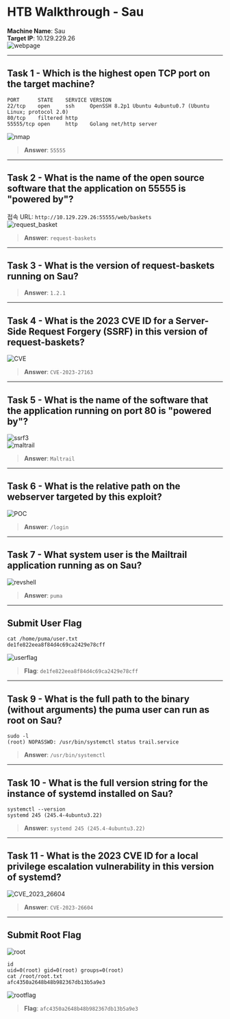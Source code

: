 
# HTB Walkthrough - Sau

**Machine Name**: Sau  
**Target IP**: 10.129.229.26  
![webpage](img/webpage.png)

---

## Task 1 - Which is the highest open TCP port on the target machine?

```
PORT      STATE    SERVICE VERSION                                                                                                                   
22/tcp    open     ssh     OpenSSH 8.2p1 Ubuntu 4ubuntu0.7 (Ubuntu Linux; protocol 2.0)  
80/tcp    filtered http                                                                                                                              
55555/tcp open     http    Golang net/http server  
```
![nmap](img/nmap.png)

> **Answer**: `55555`

---

## Task 2 - What is the name of the open source software that the application on 55555 is "powered by"?

접속 URL: `http://10.129.229.26:55555/web/baskets`  
![request_basket](img/request_basket.png)

> **Answer**: `request-baskets`

---

## Task 3 - What is the version of request-baskets running on Sau?

> **Answer**: `1.2.1`

---

## Task 4 - What is the 2023 CVE ID for a Server-Side Request Forgery (SSRF) in this version of request-baskets?

![CVE](img/CVE.png)

> **Answer**: `CVE-2023-27163`

---

## Task 5 - What is the name of the software that the application running on port 80 is "powered by"?

![ssrf3](img/ssrf3.png)  
![maltrail](img/maltrail.png)

> **Answer**: `Maltrail`

---

## Task 6 - What is the relative path on the webserver targeted by this exploit?

![POC](img/POC.png)

> **Answer**: `/login`

---

## Task 7 - What system user is the Mailtrail application running as on Sau?

![revshell](img/revshell.png)

> **Answer**: `puma`

---

## Submit User Flag

```
cat /home/puma/user.txt
de1fe822eea8f84d4c69ca2429e78cff
```
![userflag](img/userflag.png)

> **Flag**: `de1fe822eea8f84d4c69ca2429e78cff`

---

## Task 9 - What is the full path to the binary (without arguments) the puma user can run as root on Sau?

```
sudo -l
(root) NOPASSWD: /usr/bin/systemctl status trail.service
```

> **Answer**: `/usr/bin/systemctl`

---

## Task 10 - What is the full version string for the instance of systemd installed on Sau?

```
systemctl --version
systemd 245 (245.4-4ubuntu3.22)
```

> **Answer**: `systemd 245 (245.4-4ubuntu3.22)`

---

## Task 11 - What is the 2023 CVE ID for a local privilege escalation vulnerability in this version of systemd?

![CVE_2023_26604](img/CVE_2023_26604.png)

> **Answer**: `CVE-2023-26604`

---

## Submit Root Flag

![root](img/root.png)

```
id
uid=0(root) gid=0(root) groups=0(root)
cat /root/root.txt
afc4350a2648b48b982367db13b5a9e3
```
![rootflag](img/rootflag.png)

> **Flag**: `afc4350a2648b48b982367db13b5a9e3`
